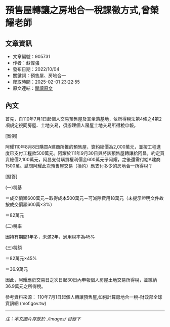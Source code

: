 # 預售屋轉讓之房地合一稅課徵方式,曾榮耀老師

## 文章資訊
- 文章編號：905731
- 作者：蘇偉強
- 發布日期：2022/10/04
- 關鍵詞：預售屋、房地合一
- 爬取時間：2025-02-01 23:22:55
- 原文連結：[閱讀原文](https://real-estate.get.com.tw/Columns/detail.aspx?no=905731)

## 內文


首先，自110年7月1日起個人交易預售屋及其坐落基地，依所得稅法第4條之4第2項規定視同房屋、土地交易，須辦理個人房屋土地交易所得稅申報。


[案例]


阿耀110年8月8日購買A建商所推的預售屋，簽約總價為2,000萬元，並按工程進度已支付工程款500萬元。阿耀於111年9月30日與將該預售屋轉讓給阿昌，約定買賣總價2,100萬元，阿昌支付購買權利價金600萬元予阿耀，之後還需付給A建商1500萬。試問阿耀此次預售屋交易（換約）應支付多少的房地合一所得稅？


[擬答]


(一)稅基


＝成交價額600萬元－取得成本500萬元－可減除費用18萬元（未提示證明文件故按成交價額600萬×3%）


＝82萬元


(二)稅率


因持有期間1年多，未滿2年，適用稅率為45%


(三)稅額


＝82萬元×45%


＝36.9萬元


因此，阿耀應於交易日之次日起30日內申報個人房屋土地交易所得稅，並繳納36.9萬元之所得稅。


參考資料來源：
110年7月1日起個人轉讓預售屋,如何計算房地合一稅-財政部全球資訊網 (mof.gov.tw)

---
*注：本文圖片存放於 ./images/ 目錄下*
